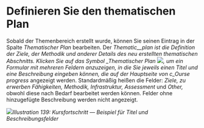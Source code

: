 # Definieren Sie den thematischen Plan

Sobald der Themenbereich erstellt wurde, können Sie seinen Eintrag in der Spalte _Thematischer Plan_ bearbeiten. Der _Thematic\_\_plan _ist die Definition der Ziele, der Methodik und anderer Details des neu erstellten thematischen Abschnitts. Klicken Sie auf das Symbol \_Thematischer Plan_ ![](../../.gitbook/assets/graphics255.png), um ein Formular mit mehreren Feldern anzuzeigen, in die Sie jeweils einen Titel und eine Beschreibung eingeben können, die auf der Hauptseite von c_Ourse progress_ angezeigt werden. Standardmäßig heißen die Felder: _Ziele, zu erwerben Fähigkeiten, Methodik, Infrastruktur, Assessment_ und _Other,_  obwohl diese nach Bedarf bearbeitet werden können. Felder ohne hinzugefügte Beschreibung werden nicht angezeigt.

![](../../.gitbook/assets/graphics260.png)_Illustration 139: Kursfortschritt — Beispiel für Titel und Beschreibungsfelder_

